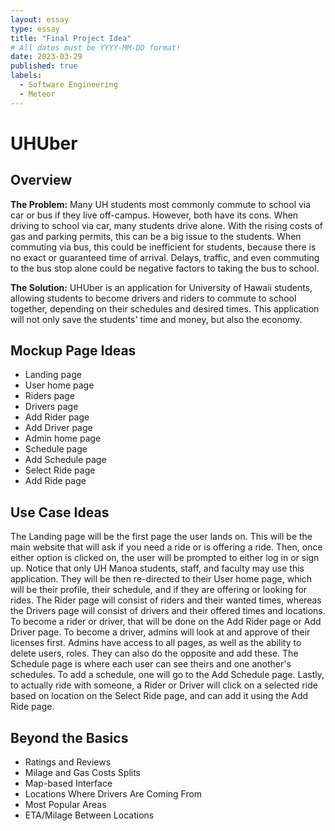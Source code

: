 ```yaml
---
layout: essay
type: essay
title: "Final Project Idea"
# All dates must be YYYY-MM-DD format!
date: 2023-03-29
published: true
labels:
  - Software Engineering
  - Meteor
---
```


# UHUber
## Overview

**The Problem:** Many UH students most commonly commute to school via car or bus if they live off-campus. However, both have its cons. When driving to school via car, many students drive alone. With the rising costs of gas and parking permits, this can be a big issue to the students. When commuting via bus, this could be inefficient for students, because there is no exact or guaranteed time of arrival. Delays, traffic, and even commuting to the bus stop alone could be negative factors to taking the bus to school. 

**The Solution:** UHUber is an application for University of Hawaii students, allowing students to become drivers and riders to commute to school together, depending on their schedules and desired times. This application will not only save the students' time and money, but also the economy. 


## Mockup Page Ideas


- Landing page
- User home page
- Riders page
- Drivers page
- Add Rider page
- Add Driver page
- Admin home page
- Schedule page
- Add Schedule page
- Select Ride page
- Add Ride page


## Use Case Ideas


The Landing page will be the first page the user lands on. This will be the main website that will ask if you need a ride or is offering a ride. Then, once either option is clicked on, the user will be prompted to either log in or sign up. Notice that only UH Manoa students, staff, and faculty may use this application. They will be then re-directed to their User home page, which will be their profile, their schedule, and if they are offering or looking for rides. The Rider  page will consist of riders and their wanted times, whereas the Drivers page will consist of drivers and their offered times and locations. To become a rider or driver, that will be done on the Add Rider page or Add Driver page. To become a driver, admins will look at and approve of their licenses first. Admins have access to all pages, as well as the ability to delete users, roles. They can also do the opposite and add these. The Schedule page is where each user can see theirs and one another's schedules. To add a schedule, one will go to the Add Schedule page. Lastly, to actually ride with someone, a Rider or Driver will click on a selected ride based on location on the Select Ride page, and can add it using the Add Ride page.


## Beyond the Basics


- Ratings and Reviews
- Milage and Gas Costs Splits
- Map-based Interface
-   Locations Where Drivers Are Coming From
-   Most Popular Areas
-   ETA/Milage Between Locations
